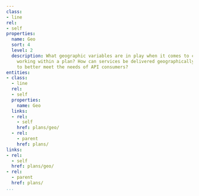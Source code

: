 ```yaml
---
class:
- line
rel:
- self
properties:
  name: Geo
  sort: 4
  level: 2
  description: What geographic variables are in play when it comes to choosing or
    working within a plan? How can services be delivered geographically or locally
    to better meet the needs of API consumers?
entities:
- class:
  - line
  rel:
  - self
  properties:
    name: Geo
  links:
  - rel:
    - self
    href: plans/geo/
  - rel:
    - parent
    href: plans/
links:
- rel:
  - self
  href: plans/geo/
- rel:
  - parent
  href: plans/
...
```

